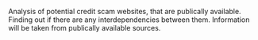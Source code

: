 Analysis of potential credit scam websites, that are publically available. Finding out if there are any interdependencies between them. Information will be taken from publically available sources.
